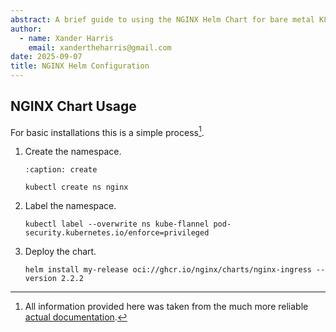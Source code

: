 ```yaml
---
abstract: A brief guide to using the NGINX Helm Chart for bare metal K8S.
author:
  - name: Xander Harris
    email: xandertheharris@gmail.com
date: 2025-09-07
title: NGINX Helm Configuration
---
```


## NGINX Chart Usage

For basic installations this is a simple process[^nginx-helm-docs].

1. Create the namespace.

   ```{code-block} shell
   :caption: create

   kubectl create ns nginx
   ```

2. Label the namespace.

   ```{code-block} shell
   kubectl label --overwrite ns kube-flannel pod-security.kubernetes.io/enforce=privileged
   ```

3. Deploy the chart.

   ```{code-block} shell
   helm install my-release oci://ghcr.io/nginx/charts/nginx-ingress --version 2.2.2
   ```

[^nginx-helm-docs]: All information provided here was taken from the much
    more reliable
    [actual documentation](https://docs.nginx.com/nginx-ingress-controller/installation/installing-nic/installation-with-helm/#before-you-begin).
